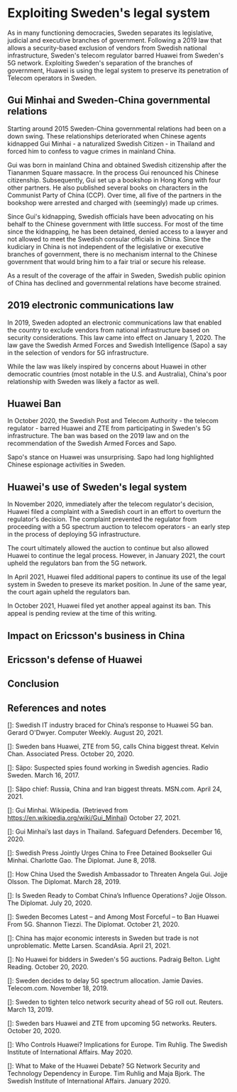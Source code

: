# Exploiting Sweden's legal system
As in many functioning democracies, Sweden separates its legislative, judicial and executive branches of government.
Following a 2019 law that allows a security-based exclusion of vendors from Swedish national infrastructure, Sweden's telecom regulator barred Huawei from Sweden's 5G network.
Exploiting Sweden's separation of the branches of government, Huawei is using the legal system to preserve its penetration of Telecom operators in Sweden.

## Gui Minhai and Sweden-China governmental relations
Starting around 2015 Sweden-China governmental relations had been on a down swing.
These relationships deteriorated when Chinese agents kidnapped Gui Minhai - a naturalized Swedish Citizen - in Thailand and forced him to confess to vague crimes in mainland China.

Gui was born in mainland China and obtained Swedish citizenship after the Tiananmen Square massacre.
In the process Gui renounced his Chinese citizenship.
Subsequently, Gui set up a bookshop in Hong Kong with four other partners.
He also published several books on characters in the Communist Party of China (CCP).
Over time, all five of the partners in the bookshop were arrested and charged with (seemingly) made up crimes.

Since Gui's kidnapping, Swedish officials have been advocating on his behalf to the Chinese government with little success.
For most of the time since the kidnapping, he has been detained, denied access to a lawyer and not allowed to meet the Swedish consular officials in China.
Since the kudiciary in China is not independent of the legislative or executive branches of government, there is no mechanism internal to the Chinese government that would bring him to a fair trial or secure his release.

As a result of the coverage of the affair in Sweden, Swedish public opinion of China has declined and governmental relations have become strained.

## 2019 electronic communications law
In 2019, Sweden adopted an electronic communications law that enabled the country to exclude vendors from national infrastructure based on security considerations.
This law came into effect on January 1, 2020.
The law gave the Swedish Armed Forces and Swedish Intelligence (Sapo) a say in the selection of vendors for 5G infrastructure.

While the law was likely inspired by concerns about Huawei in other democratic countries (most notable in the U.S. and Australia), China's poor relationship with Sweden was likely a factor as well.

## Huawei Ban
In October 2020, the Swedish Post and Telecom Authority - the telecom regulator - barred Huawei and ZTE from participating in Sweden's 5G infrastructure.
The ban was based on the 2019 law and on the recommendation of the Swedish Armed Forces and Sapo.

Sapo's stance on Huawei was unsurprising.
Sapo had long highlighted Chinese espionage activities in Sweden.

## Huawei's use of Sweden's legal system
In November 2020, immediately after the telecom regulator's decision, Huawei filed a complaint with a Swedish court in an effort to overturn the regulator's decision.
The complaint prevented the regulator from proceeding with a 5G spectrum auction to telecom operators - an early step in the process of deploying 5G infrastructure.

The court ultimately allowed the auction to continue but also allowed Huawei to continue the legal process.
However, in January 2021, the court upheld the regulators ban from the 5G network.

In April 2021, Huawei filed additional papers to continue its use of the legal system in Sweden to preseve its market position.
In June of the same year, the court again upheld the regulators ban.

In October 2021, Huawei filed yet another appeal against its ban.
This appeal is pending review at the time of this writing.

## Impact on Ericsson's business in China

## Ericsson's defense of Huawei

## Conclusion

## References and notes

\[\]: Swedish IT industry braced for China’s response to Huawei 5G ban. Gerard O'Dwyer. Computer Weekly. August 20, 2021.

\[\]: Sweden bans Huawei, ZTE from 5G, calls China biggest threat. Kelvin Chan. Associated Press. October 20, 2020.

\[\]: Säpo: Suspected spies found working in Swedish agencies. Radio Sweden. March 16, 2017.

\[\]: Säpo chief: Russia, China and Iran biggest threats. MSN.com. April 24, 2021.

\[\]: Gui Minhai. Wikipedia. (Retrieved from https://en.wikipedia.org/wiki/Gui_Minhai) October 27, 2021.

\[\]: Gui Minhai’s last days in Thailand. Safeguard Defenders. December 16, 2020.

\[\]: Swedish Press Jointly Urges China to Free Detained Bookseller Gui Minhai. Charlotte Gao. The Diplomat. June 8, 2018.

\[\]: How China Used the Swedish Ambassador to Threaten Angela Gui. Jojje Olsson. The Diplomat. March 28, 2019.

\[\]: Is Sweden Ready to Combat China’s Influence Operations? Jojje Olsson. The Diplomat. July 20, 2020.

\[\]: Sweden Becomes Latest – and Among Most Forceful – to Ban Huawei From 5G. Shannon Tiezzi. The Diplomat. October 21, 2020.

\[\]: China has major economic interests in Sweden but trade is not unproblematic. Mette Larsen. ScandAsia. April 21, 2021.

\[\]: No Huawei for bidders in Sweden's 5G auctions. Padraig Belton. Light Reading. October 20, 2020. 

\[\]: Sweden decides to delay 5G spectrum allocation. Jamie Davies. Telecom.com. November 18, 2019.

\[\]: Sweden to tighten telco network security ahead of 5G roll out. Reuters. March 13, 2019.

\[\]: Sweden bars Huawei and ZTE from upcoming 5G networks. Reuters. October 20, 2020.

\[\]: Who Controls Huawei? Implications for Europe. Tim Ruhlig. The Swedish Institute of International Affairs. May 2020.

\[\]: What to Make of the Huawei Debate? 5G Network Security and Technology Dependency in Europe. Tim Ruhlig and Maja Bjork. The Swedish Institute of International Affairs. January 2020.
